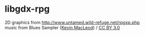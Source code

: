 # libgdx-rpg
2D graphics from http://www.untamed.wild-refuge.net/rpgxp.php <br>
music from Blues Sampler ([Kevin MacLeod](http://incompetech.com/)) / [CC BY 3.0](http://creativecommons.org/licenses/by/3.0/)
